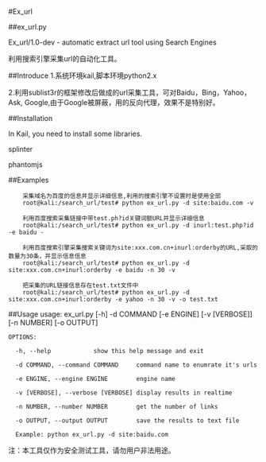 
#Ex_url

##ex_url.py

Ex_url/1.0-dev -  automatic extract url tool using Search Engines

利用搜索引擎采集url的自动化工具。

##Introduce
1.系统环境kail,脚本环境python2.x

2.利用sublist3r的框架修改后做成的url采集工具，可对Baidu，Bing，Yahoo，Ask, Google,由于Google被屏蔽，用的反向代理，效果不是特别好。


##Installation

In Kail, you need to install some libraries.

splinter

phantomjs

##Examples

        采集域名为百度的信息并显示详细信息,利用的搜索引擎不设置时是使用全部
        root@kali:/search_url/test# python ex_url.py -d site:baidu.com -v

        利用百度搜索采集链接中带test.ph?id关键词额URL并显示详细信息
        root@kali:/search_url/test# python ex_url.py -d inurl:test.php?id -e baidu -

        利用百度搜索引擎采集搜索关键词为site:xxx.com.cn+inurl:orderby的URL,采取的数量为30条，并显示信息信息
        root@kali:/search_url/test# python ex_url.py -d site:xxx.com.cn+inurl:orderby -e baidu -n 30 -v

        把采集的URL链接信息存在test.txt文件中
        root@kali:/search_url/test# python ex_url.py -d site:xxx.com.cn+inurl:orderby -e yahoo -n 30 -v -o test.txt



##Usage
    usage: ex_url.py [-h] -d COMMAND [-e ENGINE] [-v [VERBOSE]] [-n NUMBER] [-o OUTPUT]
    
    OPTIONS:
    
      -h, --help            show this help message and exit
      
      -d COMMAND, --command COMMAND     command name to enumrate it's urls
      
      -e ENGINE, --engine ENGINE        engine name
      
      -v [VERBOSE], --verbose [VERBOSE] display results in realtime
      
      -n NUMBER, --number NUMBER        get the number of links
      
      -o OUTPUT, --output OUTPUT        save the results to text file
     
      Example: python ex_url.py -d site:baidu.com


注：本工具仅作为安全测试工具，请勿用户非法用途。
